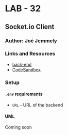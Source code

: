 # LAB - 32

## Socket.io Client

### Author: Joé Jemmely

### Links and Resources
* [back-end](https://lab-32.herokuapp.com/)
* [CodeSandbox](https://codesandbox.io/embed/lab-32-qcl9v)

### Setup
#### `.env` requirements
* `URL` - URL of the backend

#### UML
Coming soon
